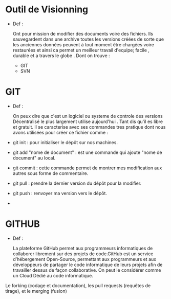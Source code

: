 # Outil de Visionning 

 - Def :
 
    Ont pour mission de modifier des documents voire des fichiers. Ils sauvegardent dans une archive toutes les versions créées de sorte que les anciennes données peuvent à tout moment être chargées voire restaurées et ainsi ca permet un meilleur travail d'equipe; facile , durable et a travers le globe . Dont on trouve :
    
    - GIT
    - SVN
    
 # GIT
 
  - Def :
  
    On peux dire que c'est un logiciel ou systeme de controle des versions Décentralisé le plus largement utilise aujourd'hui . Tant dis qu'il es libre et gratuit.
 Il se caracterise avec ses commandes tres pratique dont nous avons utilisées pour créer ce fichier comme :
- git init : pour initialiser le dépôt sur nos machines. 
- git add "nome de document" : est une commande qui ajoute "nome de document" au local.
- git commit : cette commande permet de montrer mes modification aux autres sous forme de commentaire.
- git pull : prendre la dernier version du dépôt pour la modifier.
- git push : renvoyer ma version vers le dépôt.
-

# GITHUB 

 - Def :
 
   La plateforme GitHub permet aux programmeurs informatiques de collaborer librement sur des projets de code.GitHub est un service d’hébergement Open-Source, permettant aux programmeurs et aux développeurs de partager le code informatique de leurs projets afin de travailler dessus de façon collaborative. On peut le considérer comme un Cloud Dédié au code informatique.

Le forking (codage et documentation), les pull requests (requêtes de tirage), et le merging (fusion)
